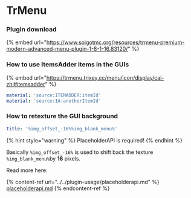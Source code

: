 # TrMenu

### Plugin download

{% embed url="https://www.spigotmc.org/resources/trmenu-premium-modern-advanced-menu-plugin-1-8-1-16.83120/" %}

### How to use ItemsAdder items in the GUIs

{% embed url="https://trmenu.trixey.cc/menu/icon/display/cai-zhi#itemsadder" %}

```yaml
material: 'source:ITEMADDER:itemId'
material: 'source:IA:anotherItemId'
```

### How to retexture the GUI background

```yaml
Title: '%img_offset_-16%%img_blank_menu%'
```

{% hint style="warning" %}
PlaceholderAPI is required!
{% endhint %}

Basically `%img_offset_-16%` is used to shift back the texture `%img_blank_menu%`by **16** pixels.

Read more here: 

{% content-ref url="../../plugin-usage/placeholderapi.md" %}
[placeholderapi.md](../../plugin-usage/placeholderapi.md)
{% endcontent-ref %}
